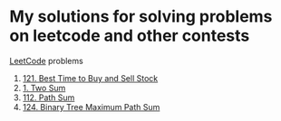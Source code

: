 # My solutions for solving problems on leetcode and other contests

[LeetCode](https://leetcode.com) problems

1. [121. Best Time to Buy and Sell Stock](1_Best_Time_to_Buy_and_Sell_Stock/about_Best_Time_to_Buy_and_Sell_Stock.md)
2. [1. Two Sum](2_Two_Sum_Problem/about_Two_Sum_Problem.md)
3. [112. Path Sum](3_Path_Sum/about_Path_Sum.md)
4. [124. Binary Tree Maximum Path Sum](4_Binary_Tree_Maximum_Path_Sum/about_Binary_Tree_Maximum_Path_Sum.md)


